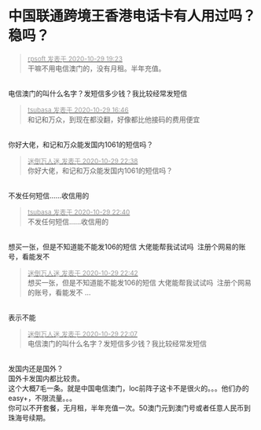 # 中国联通跨境王香港电话卡有人用过吗？稳吗？


<div class="quote"><blockquote><font size="2"><a href="https://www.hostloc.com/forum.php?mod=redirect&amp;goto=findpost&amp;pid=9370814&amp;ptid=759860" target="_blank"><font color="#999999">rpsoft 发表于 2020-10-29 19:23</font></a></font><br />
干嘛不用电信澳门的，没有月租。半年充值。</blockquote></div><br />
电信澳门的叫什么名字？发短信多少钱？我比较经常发短信

<div class="quote"><blockquote><font size="2"><a href="https://www.hostloc.com/forum.php?mod=redirect&amp;goto=findpost&amp;pid=9369964&amp;ptid=759860" target="_blank"><font color="#999999">tsubasa 发表于 2020-10-29 16:46</font></a></font><br />
和记和万众，到现在都没翻，好像都比他接码的费用便宜</blockquote></div><br />
你好大佬，和记和万众能发国内1061的短信吗？

<div class="quote"><blockquote><font size="2"><a href="https://www.hostloc.com/forum.php?mod=redirect&amp;goto=findpost&amp;pid=9372269&amp;ptid=759860" target="_blank"><font color="#999999">迷倒万人迷 发表于 2020-10-29 22:38</font></a></font><br />
你好大佬，和记和万众能发国内1061的短信吗？</blockquote></div><br />
不发任何短信……收信用的

<div class="quote"><blockquote><font size="2"><a href="https://www.hostloc.com/forum.php?mod=redirect&amp;goto=findpost&amp;pid=9372281&amp;ptid=759860" target="_blank"><font color="#999999">tsubasa 发表于 2020-10-29 22:40</font></a></font><br />
不发任何短信……收信用的</blockquote></div><br />
想买一张，但是不知道能不能发106的短信 大佬能帮我试试吗&nbsp;&nbsp;注册个网易的账号，看能发不

<div class="quote"><blockquote><font size="2"><a href="https://www.hostloc.com/forum.php?mod=redirect&amp;goto=findpost&amp;pid=9372303&amp;ptid=759860" target="_blank"><font color="#999999">迷倒万人迷 发表于 2020-10-29 22:42</font></a></font><br />
想买一张，但是不知道能不能发106的短信 大佬能帮我试试吗&nbsp;&nbsp;注册个网易的账号，看能发不 ...</blockquote></div><br />
表示不能<img id="aimg_skAna" onclick="zoom(this, this.src, 0, 0, 0)" class="zoom" src="https://cdn.jsdelivr.net/gh/hishis/forum-master/public/images/patch.gif" onmouseover="img_onmouseoverfunc(this)" onload="thumbImg(this)" border="0" alt="" />

<div class="quote"><blockquote><font size="2"><a href="https://www.hostloc.com/forum.php?mod=redirect&amp;goto=findpost&amp;pid=9371890&amp;ptid=759860" target="_blank"><font color="#999999">迷倒万人迷 发表于 2020-10-29 22:07</font></a></font><br />
电信澳门的叫什么名字？发短信多少钱？我比较经常发短信</blockquote></div><br />
发国内还是国外？<br />
国外卡发国内都比较贵。<br />
这个大概7毛一条。就是中国电信澳门，loc前阵子这卡不是很火的。。。他们办的easy+，不限流量。。。<br />
你可以不开套餐，无月租，半年充值一次。50澳门元到澳门号或者任意人民币到珠海号续期。
